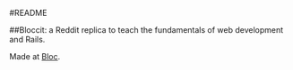 #README

##Bloccit: a Reddit replica to teach the fundamentals of web development and Rails.

Made at [Bloc](http://bloc.io).

